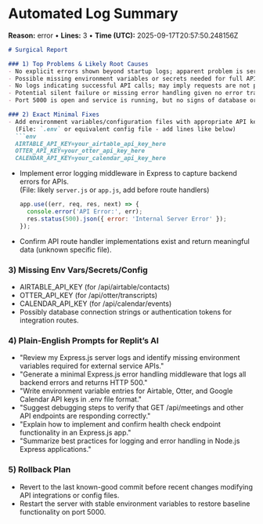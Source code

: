 # Automated Log Summary

**Reason:** error • **Lines:** 3 • **Time (UTC):** 2025-09-17T20:57:50.248156Z

<!-- fingerprint:a6f48b5db571 -->

```markdown
# Surgical Report

### 1) Top Problems & Likely Root Causes
- No explicit errors shown beyond startup logs; apparent problem is service health or missing runtime info.
- Possible missing environment variables or secrets needed for full API functionality (e.g. Airtable, Otter, calendar API keys).
- No logs indicating successful API calls; may imply requests are not processed or endpoints lack backend implementations.
- Potential silent failure or missing error handling given no error traces besides the minimal logs.
- Port 5000 is open and service is running, but no signs of database or external service connectivity.

### 2) Exact Minimal Fixes
- Add environment variables/configuration files with appropriate API keys and secrets.  
  (File: `.env` or equivalent config file - add lines like below)
  ```env
  AIRTABLE_API_KEY=your_airtable_api_key_here
  OTTER_API_KEY=your_otter_api_key_here
  CALENDAR_API_KEY=your_calendar_api_key_here
  ```
- Implement error logging middleware in Express to capture backend errors for APIs.  
  (File: likely `server.js` or `app.js`, add before route handlers)
  ```js
  app.use((err, req, res, next) => {
    console.error('API Error:', err);
    res.status(500).json({ error: 'Internal Server Error' });
  });
  ```
- Confirm API route handler implementations exist and return meaningful data (unknown specific file).

### 3) Missing Env Vars/Secrets/Config
- AIRTABLE_API_KEY (for /api/airtable/contacts)
- OTTER_API_KEY (for /api/otter/transcripts)
- CALENDAR_API_KEY (for /api/calendar/events)
- Possibly database connection strings or authentication tokens for integration routes.

### 4) Plain-English Prompts for Replit’s AI
- "Review my Express.js server logs and identify missing environment variables required for external service APIs."
- "Generate a minimal Express.js error handling middleware that logs all backend errors and returns HTTP 500."
- "Write environment variable entries for Airtable, Otter, and Google Calendar API keys in .env file format."
- "Suggest debugging steps to verify that GET /api/meetings and other API endpoints are responding correctly."
- "Explain how to implement and confirm health check endpoint functionality in an Express.js app."
- "Summarize best practices for logging and error handling in Node.js Express applications."

### 5) Rollback Plan
- Revert to the last known-good commit before recent changes modifying API integrations or config files.
- Restart the server with stable environment variables to restore baseline functionality on port 5000.
```

